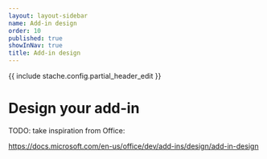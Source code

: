 ```yaml
---
layout: layout-sidebar
name: Add-in design
order: 10
published: true
showInNav: true
title: Add-in design
---
```

{{ include stache.config.partial_header_edit }}

# Design your add-in

TODO: take inspiration from Office:

https://docs.microsoft.com/en-us/office/dev/add-ins/design/add-in-design
